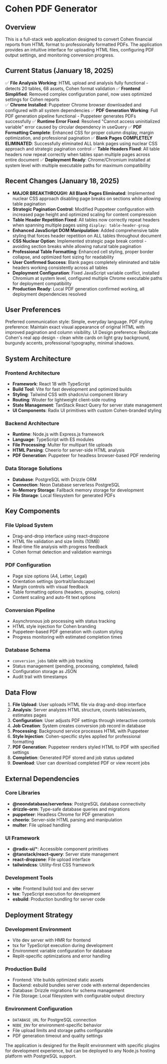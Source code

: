 # Cohen PDF Generator

## Overview
This is a full-stack web application designed to convert Cohen financial reports from HTML format to professionally formatted PDFs. The application provides an intuitive interface for uploading HTML files, configuring PDF output settings, and monitoring conversion progress.

## Current Status (January 18, 2025)
✅ **File Analysis Working**: HTML upload and analysis fully functional - detects 20 tables, 68 assets, Cohen format validation
✅ **Frontend Simplified**: Removed complex configuration panel, now uses optimized settings for Cohen reports  
✅ **Chrome Installed**: Puppeteer Chrome browser downloaded and configured with all system dependencies
✅ **PDF Generation Working**: Full PDF generation pipeline functional - Puppeteer generates PDFs successfully
✅ **Runtime Error Fixed**: Resolved "Cannot access uninitialized variable" error caused by circular dependency in useQuery
✅ **PDF Formatting Complete**: Enhanced CSS for proper column display, margin optimization, and professional pagination
✅ **Blank Pages COMPLETELY ELIMINATED**: Successfully eliminated ALL blank pages using nuclear CSS approach and strategic pagination control
✅ **Table Headers Fixed**: All table headers now repeat correctly when tables span multiple pages across entire document
✅ **Deployment Ready**: Chrome/Chromium installed at system level with multiple executable paths for maximum compatibility

## Recent Changes (January 18, 2025)
- **MAJOR BREAKTHROUGH: All Blank Pages Eliminated**: Implemented nuclear CSS approach disabling page breaks on sections while allowing table pagination
- **Strategic Pagination Control**: Modified Puppeteer configuration with increased page height and optimized scaling for content compression
- **Table Header Repetition Fixed**: All tables now correctly repeat headers when spanning multiple pages using `display: table-header-group`
- **Enhanced JavaScript DOM Manipulation**: Added comprehensive table styling that forces header repetition on ALL tables throughout document
- **CSS Nuclear Option**: Implemented strategic page break control - avoiding section breaks while allowing natural table pagination
- **Professional Table Formatting**: Enhanced cell styling, proper border collapse, and optimized font sizing for readability
- **User Confirmed Success**: Blank pages completely eliminated and table headers working consistently across all tables
- **Deployment Configuration**: Fixed JavaScript variable conflict, installed Chromium at system level, configured multiple Chrome executable paths for deployment compatibility
- **Production Ready**: Local PDF generation confirmed working, all deployment dependencies resolved

## User Preferences
Preferred communication style: Simple, everyday language.
PDF styling preference: Maintain exact visual appearance of original HTML with improved pagination and column visibility.
UI Design preference: Replicate Cohen's real app design - clean white cards on light gray background, burgundy accents, professional typography, minimal shadows.

## System Architecture

### Frontend Architecture
- **Framework**: React 18 with TypeScript
- **Build Tool**: Vite for fast development and optimized builds
- **Styling**: Tailwind CSS with shadcn/ui component library
- **Routing**: Wouter for lightweight client-side routing
- **State Management**: TanStack React Query for server state management
- **UI Components**: Radix UI primitives with custom Cohen-branded styling

### Backend Architecture
- **Runtime**: Node.js with Express.js framework
- **Language**: TypeScript with ES modules
- **File Processing**: Multer for multipart file uploads
- **HTML Parsing**: Cheerio for server-side HTML analysis
- **PDF Generation**: Puppeteer for headless browser-based PDF rendering

### Data Storage Solutions
- **Database**: PostgreSQL with Drizzle ORM
- **Connection**: Neon Database serverless PostgreSQL
- **In-Memory Storage**: Fallback memory storage for development
- **File Storage**: Local filesystem for generated PDFs

## Key Components

### File Upload System
- Drag-and-drop interface using react-dropzone
- HTML file validation and size limits (10MB)
- Real-time file analysis with progress feedback
- Cohen format detection and validation warnings

### PDF Configuration
- Page size options (A4, Letter, Legal)
- Orientation settings (portrait/landscape)
- Margin controls with visual feedback
- Table formatting options (headers, grouping, colors)
- Content scaling and auto-fit text options

### Conversion Pipeline
- Asynchronous job processing with status tracking
- HTML style injection for Cohen branding
- Puppeteer-based PDF generation with custom styling
- Progress monitoring with estimated completion times

### Database Schema
- `conversion_jobs` table with job tracking
- Status management (pending, processing, completed, failed)
- Configuration storage as JSON
- Audit trail with timestamps

## Data Flow

1. **File Upload**: User uploads HTML file via drag-and-drop interface
2. **Analysis**: Server analyzes HTML structure, counts tables/assets, estimates pages
3. **Configuration**: User adjusts PDF settings through interactive controls
4. **Job Creation**: System creates conversion job record in database
5. **Processing**: Background service processes HTML with Puppeteer
6. **Style Injection**: Cohen-specific styles applied for professional formatting
7. **PDF Generation**: Puppeteer renders styled HTML to PDF with specified settings
8. **Completion**: Generated PDF stored and job status updated
9. **Download**: User can download completed PDF or view recent jobs

## External Dependencies

### Core Libraries
- **@neondatabase/serverless**: PostgreSQL database connectivity
- **drizzle-orm**: Type-safe database queries and migrations
- **puppeteer**: Headless Chrome for PDF generation
- **cheerio**: Server-side HTML parsing and manipulation
- **multer**: File upload handling

### UI Framework
- **@radix-ui/***: Accessible component primitives
- **@tanstack/react-query**: Server state management
- **react-dropzone**: File upload interface
- **tailwindcss**: Utility-first CSS framework

### Development Tools
- **vite**: Frontend build tool and dev server
- **tsx**: TypeScript execution for development
- **esbuild**: Production bundling for server code

## Deployment Strategy

### Development Environment
- Vite dev server with HMR for frontend
- tsx for TypeScript execution during development
- Environment variable configuration for database
- Replit-specific optimizations and error handling

### Production Build
- Frontend: Vite builds optimized static assets
- Backend: esbuild bundles server code with external dependencies
- Database: Drizzle migrations for schema management
- File Storage: Local filesystem with configurable output directory

### Environment Configuration
- `DATABASE_URL` for PostgreSQL connection
- `NODE_ENV` for environment-specific behavior
- File upload limits and storage paths configurable
- PDF generation timeout and quality settings

The application is designed for the Replit environment with specific plugins for development experience, but can be deployed to any Node.js hosting platform with PostgreSQL support.